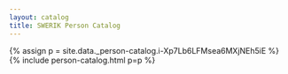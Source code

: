 ```yaml
---
layout: catalog
title: SWERIK Person Catalog
---
```

{% assign p = site.data._person-catalog.i-Xp7Lb6LFMsea6MXjNEh5iE %}
{% include person-catalog.html p=p %}


